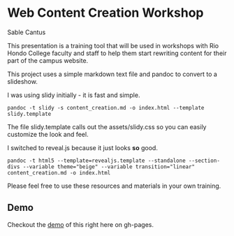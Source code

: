 # Web Content Creation Workshop

Sable Cantus

This presentation is a training tool that will be used in workshops with Rio Hondo College faculty and staff to help them start rewriting content for their part of the campus website.

This project uses a simple markdown text file and pandoc to convert to a slideshow.

I was using slidy initially - it is fast and simple.

    pandoc -t slidy -s content_creation.md -o index.html --template slidy.template

The file slidy.template calls out the assets/slidy.css so you can easily customize the look and feel.

I switched to reveal.js because it just looks **so** good.

    pandoc -t html5 --template=revealjs.template --standalone --section-divs --variable theme="beige" --variable transition="linear" content_creation.md -o index.html

Please feel free to use these resources and materials in your own training.

## Demo

Checkout the [demo](http://sc137.github.io/content_creation/index.html#/) of this right here on gh-pages.
